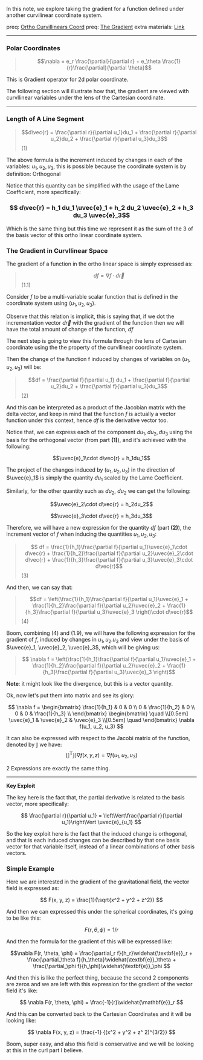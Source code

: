 In this note, we explore taking the gradient for a function defined under another curvilinear coordinate system. 

preq: [Ortho Curvillinears Coord](Ortho%20Curvillinears%20Coord.md)
preq: [The Gradient](The%20Gradient.md)
extra materials: [Link](https://www.jfoadi.me.uk/documents/lecture_mathphys2_05.pdf)

$$\newcommand{\uvec}[1]{\boldsymbol{\hat{\textbf{#1}}}}$$

---

### Polar Coordinates

> $$\nabla  = e_r \frac{\partial}{\partial r} + e_\theta \frac{1}{r}\frac{\partial}{\partial \theta}$$

This is Gradient operator for 2d polar coordinate. 
 
The following section will illustrate how that, the gradient are viewed with curvllinear variables under the lens of the Cartesian coordinate. 

---

### Length of A Line Segment 

> $$d\vec{r} = \frac{\partial r}{\partial u_1}du_1 + \frac{\partial r}{\partial u_2}du_2 + \frac{\partial r}{\partial u_3}du_3$$ (1)

The above formula is the increment induced by changes in each of the variables: $u_1, u_2, u_3$, this is possible because the coordinate system is by definition: Orthogonal 

Notice that this quantity can be simplified with the usage of the Lame Coefficient, more specifically: 

### $$ d\vec{r} = h_1 du_1 \uvec{e}_1 + h_2 du_2 \uvec{e}_2 + h_3 du_3 \uvec{e}_3$$

Which is the same thing but this time we represent it as the sum of the 3 of the basis vector of this ortho linear coordinate system.


### The Gradient in Curvllinear Space

The gradient of a function in the ortho linear space is simply expressed as: 

> $$df = \nabla f \cdot d\vec{r}$$ (1.1)

Consider $f$ to be a multi-variable scalar function that  is defined in the coordinate system using $(u_1, u_2, u_3)$. 

Observe that this relation is implicit, this is saying that, if we dot the incrementation vector $d\vec{r}$ with the gradient of the function then we will have the total amount of change of the function, $df$

The next step is going to view this formula through the lens of Cartesian coordinate using the the property of the curvllinear coordinate system. 

Then the change of the function f induced by changes of variables on $(u_1, u_2, u_3)$ will be: 

> $$df = \frac{\partial f}{\partial u_1} du_1 + \frac{\partial f}{\partial u_2}du_2 + \frac{\partial f}{\partial u_3}du_3$$ (2)

And this can be interpreted as a product of the Jacobian matrix with the delta vector, and keep in mind that the function $f$ is actually a vector function under this context, hence $df$ is the derivative vector too. 

Notice that, we can express each of the component $du_1, du_2, du_3$ using the basis for the orthogonal vector (from part **(1)**), and it's achieved with the following: 

$$\uvec{e}_1\cdot d\vec{r} = h_1du_1$$

The project of the changes induced by $(u_1, u_2, u_3)$ in the direction of $\uvec{e}_1$ is simply the quantity $du_1$ scaled by the Lame Coefficient. 

Similarly, for the other quantity such as $du_2$, $du_2$ we can get the following: 

$$\uvec{e}_2\cdot d\vec{r} = h_2du_2$$

$$\uvec{e}_3\cdot d\vec{r} = h_3du_3$$

Therefore, we will have a new expression for the quantity $df$ (part **(2)**), the increment vector of $f$ when inducing the quantities $u_1, u_2, u_3$: 

> $$
> df = \frac{1}{h_1}\frac{\partial f}{\partial u_1}\uvec{e}_1\cdot d\vec{r}
> + 
> \frac{1}{h_2}\frac{\partial f}{\partial u_2}\uvec{e}_2\cdot d\vec{r}
> + 
> \frac{1}{h_3}\frac{\partial f}{\partial u_3}\uvec{e}_3\cdot d\vec{r}$$ 
> (3)

And then, we can say that: 

> $$df = \left(\frac{1}{h_1}\frac{\partial f}{\partial u_1}\uvec{e}_1  +  \frac{1}{h_2}\frac{\partial f}{\partial u_2}\uvec{e}_2  + \frac{1}{h_3}\frac{\partial f}{\partial u_3}\uvec{e}_3 \right)\cdot d\vec{r}$$ (4) 

Boom, combining (4) and (1.9), we will have the following expression for the gradient of $f$, induced by changes in $u_1, u_2. u_3$ and view under the basis of $\uvec{e}_1, \uvec{e}_2, \uvec{e}_3$, which will be giving us: 


>$$ \nabla f = \left(\frac{1}{h_1}\frac{\partial f}{\partial u_1}\uvec{e}_1 + \frac{1}{h_2}\frac{\partial f}{\partial u_2}\uvec{e}_2 + \frac{1}{h_3}\frac{\partial f}{\partial u_3}\uvec{e}_3 \right)$$

**Note**: it might look like the divergence, but this is a vector quantity. 

Ok, now let's put them into matrix and see its glory: 

$$
\nabla f = 
\begin{bmatrix}
	\frac{1}{h_1} & 0 & 0 \\ 
 	0 & \frac{1}{h_2} & 0 \\ 
	0 & 0 & \frac{1}{h_3} \\ 
\end{bmatrix}
\begin{bmatrix}
	\quad 
	\\[0.5em]
		\uvec{e}_1 &  \uvec{e}_2 & \uvec{e}_3
	\\[0.5em]
	\quad
\end{bmatrix}
\nabla f(u_1, u_2, u_3)
$$

It can also be expressed with respect to the Jacobi matrix of the function, denoted by $\mathbb{J}$ we have: 
$$
(\mathbb{J^T}\mathbb{J})\nabla f(x, y, z) = \nabla f(u_1, u_2, u_3)
$$

2 Expressions are exactly the same thing. 

---

**Key Exploit**

The key here is the fact that, the partial derivative is related to the basis vector, more specifically: 

$$
\frac{\partial r}{\partial u_1} = \left\Vert\frac{\partial r}{\partial u_1}\right\Vert \uvec{e}_{u_1} 
$$

So the key exploit here is the fact that the induced change is orthogonal, and that is each induced changes can be described by that one basis vector for that variable itself, instead of a linear combinations of other basis vectors. 


### Simple Example

Here we are interested in the gradient of the gravitational field, the vector field is expressed as: 

$$
F(x, y, z) = \frac{1}{\sqrt{x^2 + y^2 + z^2}}
$$

And then we can expressed this under the spherical coordinates, it's going to be like this: 

$$
F(r, \theta, \phi) = 1/r
$$

And then the formula for the gradient of this will be expressed like: 

$$\nabla
F(r, \theta, \phi) = 
\frac{\partial_r f}{h_r}\widehat{\textbf{e}}_r
+
\frac{\partial_\theta f}{h_\theta}\widehat{\textbf{e}}_\theta
+
\frac{\partial_\phi f}{h_\phi}\widehat{\textbf{e}}_\phi
$$

And then this is like the perfect thing, because the second 2 components are zeros and we are left with this expression for the gradient of the vector field it's like: 

$$
\nabla F(r, \theta, \phi) = \frac{-1}{r}\widehat{\mathbf{e}}_r
$$

And  this can be converted back to the Cartesian Coordinates and it will be looking like: 

$$
\nabla F(x, y, z) = \frac{-1}
{(x^2 + y^2 + z^ 2)^{3/2}}
$$

Boom, super easy, and also this field is conservative and we will be looking at this in the curl part I believe. 